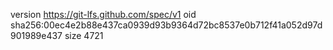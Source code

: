 version https://git-lfs.github.com/spec/v1
oid sha256:00ec4e2b88e437ca0939d93b9364d72bc8537e0b712f41a052d97d901989e437
size 4721
